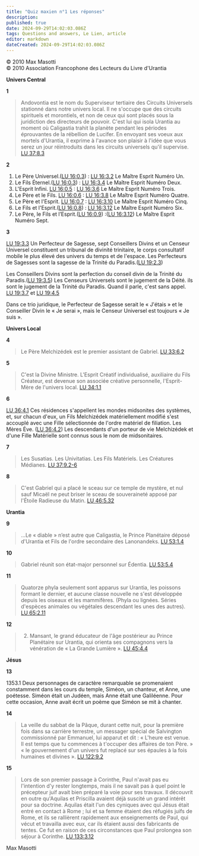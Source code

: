 ```yaml
---
title: "Quiz maxien n°1 Les réponses"
description: 
published: true
date: 2024-09-29T14:02:03.086Z
tags: Questions and answers, Le Lien, article
editor: markdown
dateCreated: 2024-09-29T14:02:03.086Z
---
```


<p class="v-card v-sheet theme--light grey lighten-3 px-2">© 2010 Max Masotti<br>© 2010 Association Francophone des Lecteurs du Livre d'Urantia</p>

**Univers Central**

**1**

> Andovontia est le nom du Superviseur tertiaire des Circuits Universels stationné dans notre univers local. Il ne s'occupe que des circuits spirituels et morontiels, et non de ceux qui sont placés sous la juridiction des directeurs de pouvoir. C'est lui qui isola Urantia au moment où Caligastia trahit la planète pendant les périodes éprouvantes de la rébellion de Lucifer. En envoyant ses voeux aux mortels d'Urantia, il exprime à l'avance son plaisir à l'idée que vous serez un jour réintroduits dans les circuits universels qu'il supervise. [LU 37:8.3](/fr/The_Urantia_Book/37#p8_3)

**2**

1. Le Père Universel.([LU 16:0.3](/fr/The_Urantia_Book/16#p0_3)) : [LU 16:3.2](/fr/The_Urantia_Book/16#p3_2) Le Maître Esprit Numéro Un.
2. Le Fils Éternel.([LU 16:0.3](/fr/The_Urantia_Book/16#p0_3)) : [LU 16:3.4](/fr/The_Urantia_Book/16#p3_4) Le Maître Esprit Numéro Deux.
3. L'Esprit Infini. [LU 16:0.5](/fr/The_Urantia_Book/16#p0_5) : [LU 16:3.6](/fr/The_Urantia_Book/16#p3_6) Le Maître Esprit Numéro Trois.
4. Le Père et le Fils. [LU 16:0.6](/fr/The_Urantia_Book/16#p0_6) : [LU 16:3.8](/fr/The_Urantia_Book/16#p3_8) Le Maître Esprit Numéro Quatre.
5. Le Père et l'Esprit. [LU 16:0.7](/fr/The_Urantia_Book/16#p0_7) : [LU 16:3.10](/fr/The_Urantia_Book/16#p3_10) Le Maître Esprit Numéro Cinq.
6. Le Fils et l'Esprit.([LU 16:0.8](/fr/The_Urantia_Book/16#p0_8)) : [LU 16:3.12](/fr/The_Urantia_Book/16#p3_12) Le Maître Esprit Numéro Six.
7. Le Père, le Fils et l’Esprit.([LU 16:0.9](/fr/The_Urantia_Book/16#p0_9)) :([LU 16:3.12](/fr/The_Urantia_Book/16#p3_12)) Le Maître Esprit Numéro Sept.

**3**

[LU 19:3.3](/fr/The_Urantia_Book/19#p3_3) Un Perfecteur de Sagesse, sept Conseillers Divins et un Censeur Universel constituent un tribunal de divinité trinitaire, le corps consultatif mobile le plus élevé des univers du temps et de l'espace. Les Perfecteurs de Sagesses sont la sagesse de la Trinité du Paradis.([LU 19:2.3](/fr/The_Urantia_Book/19#p2_3))

Les Conseillers Divins sont la perfection du conseil divin de la Trinité du Paradis.([LU 19:3.5](/fr/The_Urantia_Book/19#p3_5)) Les Censeurs Universels sont le jugement de la Déité. ils sont le jugement de la Trinité du Paradis. Quand il parle, c'est sans appel. [LU 19:3.7](/fr/The_Urantia_Book/19#p3_7) et [LU 19:4.5](/fr/The_Urantia_Book/19#p4_5)

Dans ce trio juridique, le Perfecteur de Sagesse serait le « J'étais » et le Conseiller Divin le « Je serai », mais le Censeur Universel est toujours « Je suis ».

**Univers Local**

**4**

> Le Père Melchizédek est le premier assistant de Gabriel. [LU 33:6.2](/fr/The_Urantia_Book/33#p6_2)

**5**

> C'est la Divine Ministre. L'Esprit Créatif individualisé, auxiliaire du Fils Créateur, est devenue son associée créative personnelle, l'Esprit-Mère de l'univers local. [LU 34:1.1](/fr/The_Urantia_Book/34#p1_1)

**6**

[LU 36:4.1](/fr/The_Urantia_Book/36#p4_1) Ces résidences s'appellent les mondes midsonites des systèmes, et, sur chacun d'eux, un Fils Melchizédek matériellement modifié s'est accouplé avec une Fille sélectionnée de l'ordre matériel de filiation. Les Mères Ėve. ([LU 36:4.2](/fr/The_Urantia_Book/36#p4_2)) Les descendants d'un porteur de vie Melchizédek et d'une Fille Matérielle sont connus sous le nom de midsonitaires.

**7**

> Les Susatias.
> Les Univitatias.
> Les Fils Matériels.
> Les Créatures Médianes. [LU 37:9.2-6](/fr/The_Urantia_Book/37#p9_2)

**8**

> C'est Gabriel qui a placé le sceau sur ce temple de mystère, et nul sauf Micaël ne peut briser le sceau de souveraineté apposé par l'Étoile Radieuse du Matin. [LU 46:5.32](/fr/The_Urantia_Book/46#p5_32)

**Urantia**

**9**

> ...Le « diable » n’est autre que Caligastia, le Prince Planétaire déposé d'Urantia et Fils de l'ordre secondaire des Lanonandeks. [LU 53:1.4](/fr/The_Urantia_Book/53#p1_4)

**10**

> Gabriel réunit son état-major personnel sur Édentia. [LU 53:5.4](/fr/The_Urantia_Book/53#p5_4)

**11**

> Quatorze phyla seulement sont apparus sur Urantia, les poissons formant le dernier, et aucune classe nouvelle ne s'est développée depuis les oiseaux et les mammifères. (Phyla ou lignées. Séries d'espèces animales ou végétales descendant les unes des autres). [LU 65:2.11](/fr/The_Urantia_Book/65#p2_11)

**12**

> 2. Mansant, le grand éducateur de l'âge postérieur au Prince Planétaire sur Urantia, qui orienta ses compagnons vers la vénération de « La Grande Lumière ». [LU 45:4.4](/fr/The_Urantia_Book/45#p4_4)

**Jésus**

**13**

1353.1 Deux personnages de caractère remarquable se promenaient constamment dans les cours du temple, Siméon, un chanteur, et Anne, une poétesse. Siméon était un Judéen, mais Anne était une Galiléenne. Pour cette occasion, Anne avait écrit un poème que Siméon se mit à chanter.

**14**

> La veille du sabbat de la Pâque, durant cette nuit, pour la première fois dans sa carrière terrestre, un messager spécial de Salvington commissionné par Emmanuel, lui apparut et dit : « L'heure est venue. Il est temps que tu commences à t'occuper des affaires de ton Père. » « le gouvernement d'un univers fut replacé sur ses épaules à la fois humaines et divines ». [LU 122:9.2](/fr/The_Urantia_Book/122#p9_2)

**15**

> Lors de son premier passage à Corinthe, Paul n'avait pas eu l'intention d'y rester longtemps, mais il ne savait pas à quel point le précepteur juif avait bien préparé la voie pour ses travaux. Il découvrit en outre qu'Aquilas et Priscilla avaient déjà suscité un grand intérêt pour sa doctrine. Aquilas était l'un des cyniques avec qui Jésus était entré en contact à Rome ; lui et sa femme étaient des réfugiés juifs de Rome, et ils se rallièrent rapidement aux enseignements de Paul, qui vécut et travailla avec eux, car ils étaient aussi des fabricants de tentes. Ce fut en raison de ces circonstances que Paul prolongea son séjour à Corinthe. [LU 133:3.12](/fr/The_Urantia_Book/133#p3_12)

Max Masotti